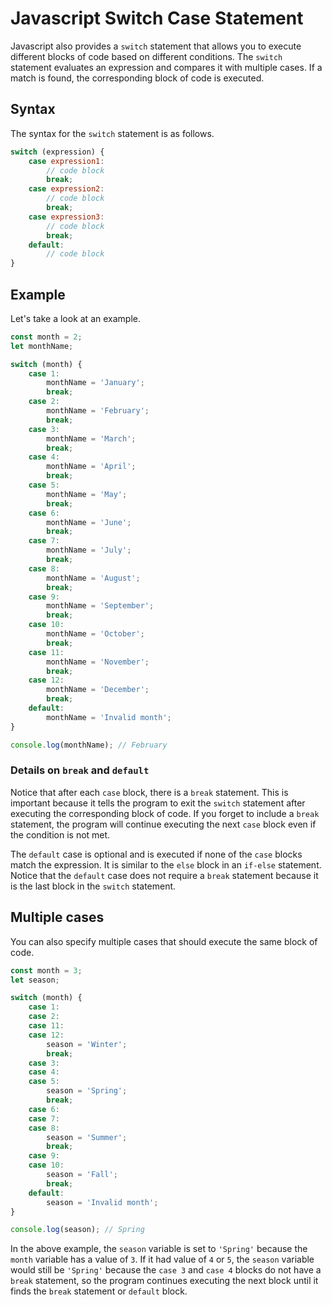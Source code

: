 # Javascript Switch Case Statement

Javascript also provides a `switch` statement that allows you to execute different blocks of code based on different conditions. The `switch` statement evaluates an expression and compares it with multiple cases. If a match is found, the corresponding block of code is executed.

## Syntax

The syntax for the `switch` statement is as follows.

```javascript
switch (expression) {
    case expression1:
        // code block
        break;
    case expression2:
        // code block
        break;
    case expression3:
        // code block
        break;
    default:
        // code block
}
```

## Example

Let's take a look at an example.

```javascript
const month = 2;
let monthName;

switch (month) {
    case 1:
        monthName = 'January';
        break;
    case 2:
        monthName = 'February';
        break;
    case 3:
        monthName = 'March';
        break;
    case 4:
        monthName = 'April';
        break;
    case 5:
        monthName = 'May';
        break;
    case 6:
        monthName = 'June';
        break;
    case 7:
        monthName = 'July';
        break;
    case 8:
        monthName = 'August';
        break;
    case 9:
        monthName = 'September';
        break;
    case 10:
        monthName = 'October';
        break;
    case 11:
        monthName = 'November';
        break;
    case 12:
        monthName = 'December';
        break;
    default:
        monthName = 'Invalid month';
}

console.log(monthName); // February
```

### Details on `break` and `default`

Notice that after each `case` block, there is a `break` statement. This is important because it tells the program to exit the `switch` statement after executing the corresponding block of code. If you forget to include a `break` statement, the program will continue executing the next `case` block even if the condition is not met.

The `default` case is optional and is executed if none of the `case` blocks match the expression. It is similar to the `else` block in an `if-else` statement. Notice that the `default` case does not require a `break` statement because it is the last block in the `switch` statement.

## Multiple cases

You can also specify multiple cases that should execute the same block of code.

```javascript
const month = 3;
let season;

switch (month) {
    case 1:
    case 2:
    case 11:
    case 12:
        season = 'Winter';
        break;
    case 3:
    case 4:
    case 5:
        season = 'Spring';
        break;
    case 6:
    case 7:
    case 8:
        season = 'Summer';
        break;
    case 9:
    case 10:
        season = 'Fall';
        break;
    default:
        season = 'Invalid month';
}

console.log(season); // Spring
```

In the above example, the `season` variable is set to `'Spring'` because the `month` variable has a value of `3`. If it had value of `4` or `5`, the `season` variable would still be `'Spring'` because the `case 3` and `case 4` blocks do not have a `break` statement, so the program continues executing the next block until it finds the `break` statement or `default` block.